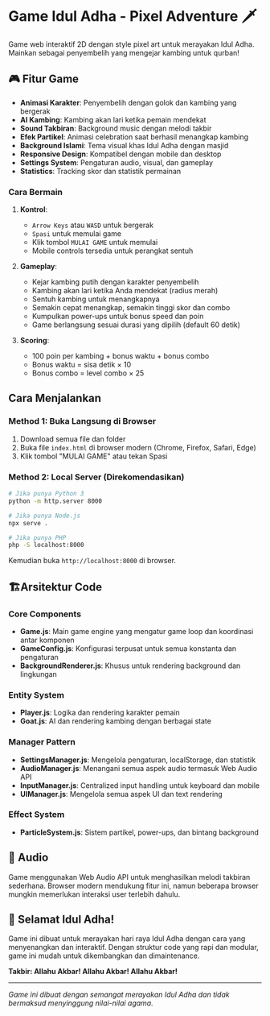 # Game Idul Adha - Pixel Adventure 🗡️

Game web interaktif 2D dengan style pixel art untuk merayakan Idul Adha. Mainkan sebagai penyembelih yang mengejar kambing untuk qurban!

## 🎮 Fitur Game

- **Animasi Karakter**: Penyembelih dengan golok dan kambing yang bergerak
- **AI Kambing**: Kambing akan lari ketika pemain mendekat
- **Sound Takbiran**: Background music dengan melodi takbir
- **Efek Partikel**: Animasi celebration saat berhasil menangkap kambing
- **Background Islami**: Tema visual khas Idul Adha dengan masjid
- **Responsive Design**: Kompatibel dengan mobile dan desktop
- **Settings System**: Pengaturan audio, visual, dan gameplay
- **Statistics**: Tracking skor dan statistik permainan

### Cara Bermain

1. **Kontrol**:
   - `Arrow Keys` atau `WASD` untuk bergerak
   - `Spasi` untuk memulai game
   - Klik tombol `MULAI GAME` untuk memulai
   - Mobile controls tersedia untuk perangkat sentuh

2. **Gameplay**:
   - Kejar kambing putih dengan karakter penyembelih
   - Kambing akan lari ketika Anda mendekat (radius merah)
   - Sentuh kambing untuk menangkapnya
   - Semakin cepat menangkap, semakin tinggi skor dan combo
   - Kumpulkan power-ups untuk bonus speed dan poin
   - Game berlangsung sesuai durasi yang dipilih (default 60 detik)

3. **Scoring**:
   - 100 poin per kambing + bonus waktu + bonus combo
   - Bonus waktu = sisa detik × 10
   - Bonus combo = level combo × 25

## Cara Menjalankan

### Method 1: Buka Langsung di Browser
1. Download semua file dan folder
2. Buka file `index.html` di browser modern (Chrome, Firefox, Safari, Edge)
3. Klik tombol "MULAI GAME" atau tekan Spasi

### Method 2: Local Server (Direkomendasikan)
```bash
# Jika punya Python 3
python -m http.server 8000

# Jika punya Node.js
npx serve .

# Jika punya PHP
php -S localhost:8000
```
Kemudian buka `http://localhost:8000` di browser.

## 🏗Arsitektur Code

### Core Components
- **Game.js**: Main game engine yang mengatur game loop dan koordinasi antar komponen
- **GameConfig.js**: Konfigurasi terpusat untuk semua konstanta dan pengaturan
- **BackgroundRenderer.js**: Khusus untuk rendering background dan lingkungan

### Entity System
- **Player.js**: Logika dan rendering karakter pemain
- **Goat.js**: AI dan rendering kambing dengan berbagai state

### Manager Pattern
- **SettingsManager.js**: Mengelola pengaturan, localStorage, dan statistik
- **AudioManager.js**: Menangani semua aspek audio termasuk Web Audio API
- **InputManager.js**: Centralized input handling untuk keyboard dan mobile
- **UIManager.js**: Mengelola semua aspek UI dan text rendering

### Effect System
- **ParticleSystem.js**: Sistem partikel, power-ups, dan bintang background


## 🎵 Audio

Game menggunakan Web Audio API untuk menghasilkan melodi takbiran sederhana. Browser modern mendukung fitur ini, namun beberapa browser mungkin memerlukan interaksi user terlebih dahulu.


## 🎊 Selamat Idul Adha!

Game ini dibuat untuk merayakan hari raya Idul Adha dengan cara yang menyenangkan dan interaktif. Dengan struktur code yang rapi dan modular, game ini mudah untuk dikembangkan dan dimaintenance.

**Takbir: Allahu Akbar! Allahu Akbar! Allahu Akbar!** 

---

*Game ini dibuat dengan semangat merayakan Idul Adha dan tidak bermaksud menyinggung nilai-nilai agama.* 
